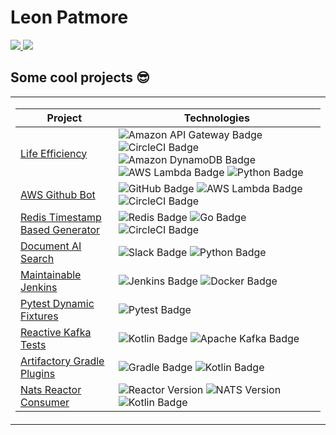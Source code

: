# Leon Patmore

<a href="https://www.linkedin.com/in/gkos/">
    <img src="https://img.shields.io/badge/-Linkedin-blue?style=flat-square&logo=linkedin">
</a>
<a href="mailto:leon.patmore@gmail.com">
    <img src="https://img.shields.io/badge/-Email-red?style=flat-square&logo=gmail&logoColor=white">
</a>

## Some cool projects 😎

<table>
<tr><td>

| Project                                                                                              | Technologies                                                                                                                                                                                                                                                                                                                                                                                                                                                                                                                                                                           |
| ---------------------------------------------------------------------------------------------------- | -------------------------------------------------------------------------------------------------------------------------------------------------------------------------------------------------------------------------------------------------------------------------------------------------------------------------------------------------------------------------------------------------------------------------------------------------------------------------------------------------------------------------------------------------------------------------------------- |
| [Life Efficiency](https://github.com/LeonPatmore/life-efficiency)                                    | ![Amazon API Gateway Badge](https://img.shields.io/badge/Amazon%20API%20Gateway-FF4F8B?logo=amazonapigateway&logoColor=fff&style=flat) ![CircleCI Badge](https://img.shields.io/badge/CircleCI-343434?logo=circleci&logoColor=fff&style=flat) ![Amazon DynamoDB Badge](https://img.shields.io/badge/Amazon%20DynamoDB-4053D6?logo=amazondynamodb&logoColor=fff&style=flat) ![AWS Lambda Badge](https://img.shields.io/badge/AWS%20Lambda-F90?logo=awslambda&logoColor=fff&style=flat) ![Python Badge](https://img.shields.io/badge/Python-3776AB?logo=python&logoColor=fff&style=flat) |
| [AWS Github Bot](https://github.com/LeonPatmore/ci-github-app)                                       | ![GitHub Badge](https://img.shields.io/badge/GitHub-181717?logo=github&logoColor=fff&style=flat) ![AWS Lambda Badge](https://img.shields.io/badge/AWS%20Lambda-F90?logo=awslambda&logoColor=fff&style=flat) ![CircleCI Badge](https://img.shields.io/badge/CircleCI-343434?logo=circleci&logoColor=fff&style=flat)                                                                                                                                                                                                                                                                     |
| [Redis Timestamp Based Generator](https://github.com/LeonPatmore/go-redis-timestamp-based-generator) | ![Redis Badge](https://img.shields.io/badge/Redis-DC382D?logo=redis&logoColor=fff&style=flat) ![Go Badge](https://img.shields.io/badge/Go-00ADD8?logo=go&logoColor=fff&style=flat) ![CircleCI Badge](https://img.shields.io/badge/CircleCI-343434?logo=circleci&logoColor=fff&style=flat)                                                                                                                                                                                                                                                                                              |
| [Document AI Search](https://github.com/LeonPatmore/wiki-ai-search)                                  | ![Slack Badge](https://img.shields.io/badge/Slack-4A154B?logo=slack&logoColor=fff&style=flat) ![Python Badge](https://img.shields.io/badge/Python-3776AB?logo=python&logoColor=fff&style=flat)                                                                                                                                                                                                                                                                                                                                                                                         |
| [Maintainable Jenkins](https://github.com/LeonPatmore/maintainable-jenkins)                          | ![Jenkins Badge](https://img.shields.io/badge/Jenkins-D24939?logo=jenkins&logoColor=fff&style=flat) ![Docker Badge](https://img.shields.io/badge/Docker-2496ED?logo=docker&logoColor=fff&style=flat)                                                                                                                                                                                                                                                                                                                                                                                   |
| [Pytest Dynamic Fixtures](https://github.com/LeonPatmore/pytest-dynamic-fixtures)                    | ![Pytest Badge](https://img.shields.io/badge/Pytest-0A9EDC?logo=pytest&logoColor=fff&style=flat)                                                                                                                                                                                                                                                                                                                                                                                                                                                                                       |
| [Reactive Kafka Tests](https://github.com/LeonPatmore/kafka-reactive)                                | ![Kotlin Badge](https://img.shields.io/badge/Kotlin-7F52FF?logo=kotlin&logoColor=fff&style=flat) ![Apache Kafka Badge](https://img.shields.io/badge/Apache%20Kafka-231F20?logo=apachekafka&logoColor=fff&style=flat)                                                                                                                                                                                                                                                                                                                                                                   |
| [Artifactory Gradle Plugins](https://github.com/LeonPatmore/advanced-artifactory-plugin)             | ![Gradle Badge](https://img.shields.io/badge/Gradle-02303A?logo=gradle&logoColor=fff&style=flat) ![Kotlin Badge](https://img.shields.io/badge/Kotlin-7F52FF?logo=kotlin&logoColor=fff&style=flat)                                                                                                                                                                                                                                                                                                                                                                                      |
| [Nats Reactor Consumer](https://github.com/LeonPatmore/nats-reactor-consumer)                        | ![Reactor Version](https://img.shields.io/badge/Reactive--Reactor-green) ![NATS Version](https://img.shields.io/badge/NATS--Streaming-blue) ![Kotlin Badge](https://img.shields.io/badge/Kotlin-7F52FF?logo=kotlin&logoColor=fff&style=flat)                                                                                                                                                                                                                                                                                                                                           |
